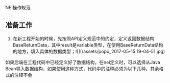 NEI操作规范

## 准备工作

1. 在新工程开始的时候，先按照API定义规范中的约定，定义返回数据结构BaseReturnData，其中result是variable类型，在使用BaseReturnData结构的地方，填入具体的数据类型；![](/assets/popo_2017-05-15  19-04-51.jpg)

如果后端在工程代码中已经定义好了数据结构，在nei定义时，可以选择从Java Bean导入数据结构，如果使用这种方式，代码中的注释必须为以下几种，其余格式的注释不会

